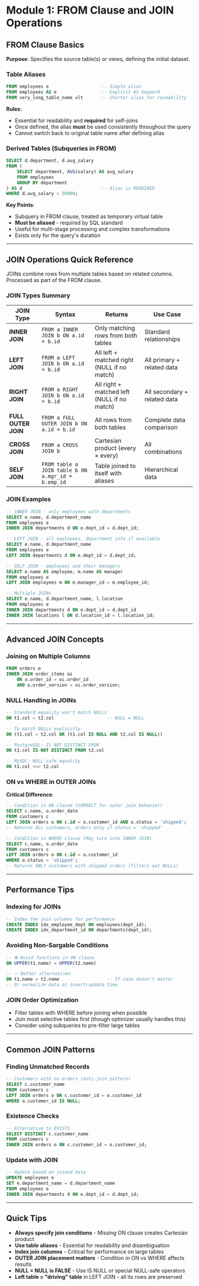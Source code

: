 # Module 1: FROM Clause and JOIN Operations

## FROM Clause Basics

**Purpose**: Specifies the source table(s) or views, defining the initial dataset.

### Table Aliases
```sql
FROM employees e                    -- Simple alias
FROM employees AS e                 -- Explicit AS keyword  
FROM very_long_table_name vlt       -- Shorter alias for readability
```

**Rules**:
- Essential for readability and **required** for self-joins
- Once defined, the alias **must** be used consistently throughout the query
- Cannot switch back to original table name after defining alias

### Derived Tables (Subqueries in FROM)
```sql
SELECT d.department, d.avg_salary
FROM (
    SELECT department, AVG(salary) AS avg_salary
    FROM employees
    GROUP BY department
) AS d                              -- Alias is REQUIRED
WHERE d.avg_salary > 50000;
```

**Key Points**:
- Subquery in FROM clause, treated as temporary virtual table
- **Must be aliased** - required by SQL standard
- Useful for multi-stage processing and complex transformations
- Exists only for the query's duration

---

## JOIN Operations Quick Reference

JOINs combine rows from multiple tables based on related columns. Processed as part of the FROM clause.

### JOIN Types Summary

| JOIN Type | Syntax | Returns | Use Case |
|-----------|--------|---------|----------|
| **INNER JOIN** | `FROM a INNER JOIN b ON a.id = b.id` | Only matching rows from both tables | Standard relationships |
| **LEFT JOIN** | `FROM a LEFT JOIN b ON a.id = b.id` | All left + matched right (NULL if no match) | All primary + related data |
| **RIGHT JOIN** | `FROM a RIGHT JOIN b ON a.id = b.id` | All right + matched left (NULL if no match) | All secondary + related data |
| **FULL OUTER JOIN** | `FROM a FULL OUTER JOIN b ON a.id = b.id` | All rows from both tables | Complete data comparison |
| **CROSS JOIN** | `FROM a CROSS JOIN b` | Cartesian product (every × every) | All combinations |
| **SELF JOIN** | `FROM table a JOIN table b ON a.mgr_id = b.emp_id` | Table joined to itself with aliases | Hierarchical data |

### JOIN Examples

```sql
-- INNER JOIN - only employees with departments
SELECT e.name, d.department_name
FROM employees e
INNER JOIN departments d ON e.dept_id = d.dept_id;

-- LEFT JOIN - all employees, department info if available
SELECT e.name, d.department_name
FROM employees e
LEFT JOIN departments d ON e.dept_id = d.dept_id;

-- SELF JOIN - employees and their managers
SELECT e.name AS employee, m.name AS manager
FROM employees e
LEFT JOIN employees m ON e.manager_id = m.employee_id;

-- Multiple JOINs
SELECT e.name, d.department_name, l.location
FROM employees e
INNER JOIN departments d ON e.dept_id = d.dept_id
INNER JOIN locations l ON d.location_id = l.location_id;
```

---

## Advanced JOIN Concepts

### Joining on Multiple Columns
```sql
FROM orders o
INNER JOIN order_items oi 
    ON o.order_id = oi.order_id 
    AND o.order_version = oi.order_version;
```

### NULL Handling in JOINs
```sql
-- Standard equality won't match NULLs
ON t1.col = t2.col                    -- NULL ≠ NULL

-- To match NULLs explicitly:
ON (t1.col = t2.col OR (t1.col IS NULL AND t2.col IS NULL))

-- PostgreSQL: IS NOT DISTINCT FROM
ON t1.col IS NOT DISTINCT FROM t2.col

-- MySQL: NULL-safe equality
ON t1.col <=> t2.col
```

### ON vs WHERE in OUTER JOINs

**Critical Difference**:

```sql
-- Condition in ON clause (CORRECT for outer join behavior)
SELECT c.name, o.order_date
FROM customers c
LEFT JOIN orders o ON c.id = o.customer_id AND o.status = 'shipped';
-- Returns ALL customers, orders only if status = 'shipped'

-- Condition in WHERE clause (May turn into INNER JOIN)
SELECT c.name, o.order_date
FROM customers c
LEFT JOIN orders o ON c.id = o.customer_id
WHERE o.status = 'shipped';
-- Returns ONLY customers with shipped orders (filters out NULLs)
```

---

## Performance Tips

### Indexing for JOINs
```sql
-- Index the join columns for performance
CREATE INDEX idx_employee_dept ON employees(dept_id);
CREATE INDEX idx_department_id ON departments(dept_id);
```

### Avoiding Non-Sargable Conditions
```sql
-- ❌ Avoid functions in ON clause
ON UPPER(t1.name) = UPPER(t2.name)

-- ✅ Better alternatives
ON t1.name = t2.name                  -- If case doesn't matter
-- Or normalize data at insert/update time
```

### JOIN Order Optimization
- Filter tables with WHERE before joining when possible
- Join most selective tables first (though optimizer usually handles this)
- Consider using subqueries to pre-filter large tables

---

## Common JOIN Patterns

### Finding Unmatched Records
```sql
-- Customers with no orders (anti-join pattern)
SELECT c.customer_name
FROM customers c
LEFT JOIN orders o ON c.customer_id = o.customer_id
WHERE o.customer_id IS NULL;
```

### Existence Checks
```sql
-- Alternative to EXISTS
SELECT DISTINCT c.customer_name
FROM customers c
INNER JOIN orders o ON c.customer_id = o.customer_id;
```

### Update with JOIN
```sql
-- Update based on joined data
UPDATE employees e
SET e.department_name = d.department_name
FROM employees e
INNER JOIN departments d ON e.dept_id = d.dept_id;
```

---

## Quick Tips

- **Always specify join conditions** - Missing ON clause creates Cartesian product
- **Use table aliases** - Essential for readability and disambiguation  
- **Index join columns** - Critical for performance on large tables
- **OUTER JOIN placement matters** - Condition in ON vs WHERE affects results
- **NULL = NULL is FALSE** - Use IS NULL or special NULL-safe operators
- **Left table = "driving" table** in LEFT JOIN - all its rows are preserved 